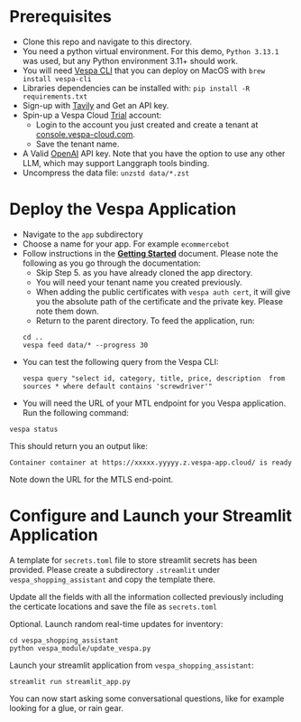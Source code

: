 # Prerequisites

- Clone this repo and navigate to this directory.
- You need a python virtual environment. For this demo, `Python 3.13.1` was used, but any Python environment 3.11+ should work.
- You will need [Vespa CLI](https://docs.vespa.ai/en/vespa-cli.html) that you can deploy on MacOS with `brew install vespa-cli`
- Libraries dependencies can be installed with: `pip install -R requirements.txt`
- Sign-up with [Tavily](https://tavily.com/) and Get an API key.
- Spin-up a Vespa Cloud [Trial](https://vespa.ai/free-trial) account:
  - Login to the account you just created and create a tenant at [console.vespa-cloud.com](https://console.vespa-cloud.com/).
  - Save the tenant name.
- A Valid [OpenAI](https://openai.com/index/openai-api/) API key. Note that you have the option to use any other LLM, which may support Langgraph tools binding.
- Uncompress the data file: `unzstd data/*.zst`
  


# Deploy the Vespa Application


- Navigate to the `app` subdirectory
- Choose a name for your app. For example `ecommercebot`
- Follow instructions in the [**Getting Started**](https://cloud.vespa.ai/en/getting-started) document. Please note the following as you go through the documentation:
  - Skip Step 5. as you have already cloned the app directory.
  - You will need your tenant name you created previously.
  - When adding the public certificates with `vespa auth cert`, it will give you the absolute path of the certificate and the private key. Please note them down.
  - Return to the parent directory. To feed the application, run:
  ```
  cd ..
  vespa feed data/* --progress 30
  ```
- You can test the following query from the Vespa CLI:
  ```
  vespa query "select id, category, title, price, description  from sources * where default contains 'screwdriver'"
  ```
 - You will need the URL of your MTL endpoint for you Vespa application. Run the following command:
  ```
  vespa status
  ```
  This should return you an output like:
  ```
  Container container at https://xxxxx.yyyyy.z.vespa-app.cloud/ is ready
  ```
  Note down the URL for the MTLS end-point.

  # Configure and Launch your Streamlit Application
  
  A template for `secrets.toml` file to store streamlit secrets has been provided. Please create a subdirectory `.streamlit` under `vespa_shopping_assistant`  and copy the template there. 
  
  Update all the fields with all the information collected previously including the certicate locations and save the file as `secrets.toml`

  Optional. Launch random real-time updates for inventory:
  ```
  cd vespa_shopping_assistant
  python vespa_module/update_vespa.py
  ```
  
  Launch your streamlit application from `vespa_shopping_assistant`:
  ```
  streamlit run streamlit_app.py
  ```
You can now start asking some conversational questions, like for example looking for a glue, or rain gear.
